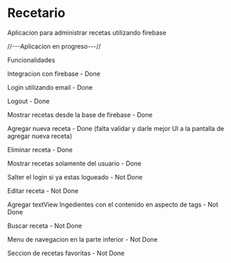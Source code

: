 # Recetario
Aplicacion para administrar recetas utilizando firebase


//---Aplicacion en progreso---//

Funcionalidades

Integracion con firebase - Done

Login utilizando email - Done

Logout - Done

Mostrar recetas desde la base de firebase - Done

Agregar nueva receta - Done (falta validar y darle mejor UI a la pantalla de agregar nueva receta)

Eliminar receta - Done

Mostrar recetas solamente del usuario - Done

Salter el login si ya estas logueado - Not Done

Editar receta - Not Done

Agregar textView Ingedientes con el contenido en aspecto de tags - Not Done

Buscar receta - Not Done

Menu de navegacion en la parte inferior - Not Done

Seccion de recetas favoritas - Not Done

